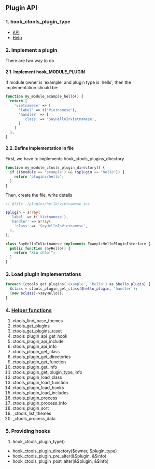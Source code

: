 ## Plugin API

### 1. hook_ctools_plugin_type

- [API](http://j.mp/1Lh5vnW)
- [Help](http://j.mp/1AtHOi2)

### 2. Implement a plugin

There are two way to do

#### 2.1. Implement hook_MODULE_PLUGIN

If module owner is 'example' and plugin type is 'hello', then the implementation should be:

```php
function my_module_example_hello() {
  return [
    'vietnamese' => [
      'label' => t('Vietnamese'),
      'handler' => [
        'class' => 'SayHelloInVietnamese',
      ]
    ]
  ];
}
```

#### 2.2. Define implementation in file

First, we have to implements hook_ctools_plugins_directory

```php
function my_module_ctools_plugin_directory() {
  if (($module == 'example') && ($plugin == 'hello')) {
    return 'plugins/hello';
  }
}
```

Then, create the file, write details

```php
// @file ./plugins/hello/vietnamese.inc

$plugin = array(
  'label' => t('Vietnamese'),
  'handler' => array(
    'class' => 'SayHelloInVietnamese',
  ),
);

class SayHelloInVietnamese implements ExampleHelloPluginInterface {
  public function sayHello() {
    return "Xin chào!";
  }
}

```

### 3. Load plugin implementations

```php
foreach (ctools_get_plugins('example', 'hello') as $hello_plugin) {
  $class = ctools_plugin_get_class($hello_plugin, 'handler');
  (new $class)->sayHello();
}
```

### 4. [Helper functions](http://drupalcontrib.org/api/drupal/contributions!ctools!includes!plugins.inc/7)

1. ctools_find_base_themes
1. ctools_get_plugins
1. ctools_get_plugins_reset
1. ctools_plugin_api_get_hook
1. ctools_plugin_api_include
1. ctools_plugin_api_info
1. ctools_plugin_get_class
1. ctools_plugin_get_directories
1. ctools_plugin_get_function
1. ctools_plugin_get_info
1. ctools_plugin_get_plugin_type_info
1. ctools_plugin_load_class
1. ctools_plugin_load_function
1. ctools_plugin_load_hooks
1. ctools_plugin_load_includes
1. ctools_plugin_process
1. ctools_plugin_process_info
1. ctools_plugin_sort
1. _ctools_list_themes
1. _ctools_process_data

### 5. Providing hooks

1. hook_ctools_plugin_type()
- hook_ctools_plugin_directory($owner, $plugin_type)
- hook_ctools_plugin_pre_alter(&$plugin, &$info)
- hook_ctools_plugin_post_alter(&$plugin, &$info)
